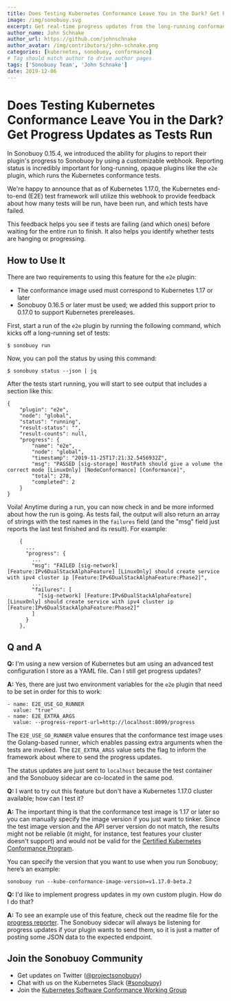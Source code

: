 ```yaml
---
title: Does Testing Kubernetes Conformance Leave You in the Dark? Get Progress Updates as Tests Run
image: /img/sonobuoy.svg
excerpt: Get real-time progress updates from the long-running conformance tests.
author_name: John Schnake
author_url: https://github.com/johnschnake
author_avatar: /img/contributors/john-schnake.png
categories: [kubernetes, sonobuoy, conformance]
# Tag should match author to drive author pages
tags: ['Sonobuoy Team', 'John Schnake']
date: 2019-12-06
---
```


# Does Testing Kubernetes Conformance Leave You in the Dark? Get Progress Updates as Tests Run

In Sonobuoy 0.15.4, we introduced the ability for plugins to report their plugin's progress to Sonobuoy by using a customizable webhook. Reporting status is incredibly important for long-running, opaque plugins like the `e2e` plugin, which runs the Kubernetes conformance tests.

We're happy to announce that as of Kubernetes 1.17.0, the Kubernetes end-to-end (E2E) test framework will utilize this webhook to provide feedback about how many tests will be run, have been run, and which tests have failed.

This feedback helps you see if tests are failing (and which ones) before waiting for the entire run to finish. It also helps you identify whether tests are hanging or progressing.

## How to Use It

There are two requirements to using this feature for the `e2e` plugin:

 - The conformance image used must correspond to Kubernetes 1.17 or later
 - Sonobuoy 0.16.5 or later must be used; we added this support prior to 0.17.0 to support Kubernetes prereleases.
 
First, start a run of the `e2e` plugin by running the following command, which kicks off a long-running set of tests:

```
$ sonobuoy run
```

Now, you can poll the status by using this command:

```
$ sonobuoy status --json | jq
```

After the tests start running, you will start to see output that includes a section like this:

```
{
    "plugin": "e2e",
    "node": "global",
    "status": "running",
    "result-status": "",
    "result-counts": null,
    "progress": {
        "name": "e2e",
        "node": "global",
        "timestamp": "2019-11-25T17:21:32.5456932Z",
        "msg": "PASSED [sig-storage] HostPath should give a volume the correct mode [LinuxOnly] [NodeConformance] [Conformance]",
        "total": 278,
        "completed": 2
    }
}
```

Voila! Anytime during a run, you can now check in and be more informed about how the run is going. As tests fail, the output will also return an array of strings with the test names in the `failures` field (and the "msg" field just reports the last test finished and its result). For example:

```
    {
      ...
      "progress": {
        ...
        "msg": "FAILED [sig-network] [Feature:IPv6DualStackAlphaFeature] [LinuxOnly] should create service with ipv4 cluster ip [Feature:IPv6DualStackAlphaFeature:Phase2]",
        ...
        "failures": [
          "[sig-network] [Feature:IPv6DualStackAlphaFeature] [LinuxOnly] should create service with ipv4 cluster ip [Feature:IPv6DualStackAlphaFeature:Phase2]"
        ]
      }
    },
```

## Q and A

**Q:** I'm using a new version of Kubernetes but am using an advanced test configuration I store as a YAML file. Can I still get progress updates?

**A:** Yes, there are just two environment variables for the `e2e` plugin that need to be set in order for this to work:

```
- name: E2E_USE_GO_RUNNER
  value: "true"
- name: E2E_EXTRA_ARGS
  value: --progress-report-url=http://localhost:8099/progress
```

The `E2E_USE_GO_RUNNER` value ensures that the conformance test image uses the Golang-based runner, which enables passing extra arguments when the tests are invoked. The `E2E_EXTRA_ARGS` value sets the flag to inform the framework about where to send the progress updates.

The status updates are just sent to `localhost` because the test container and the Sonobuoy sidecar are co-located in the same pod.

**Q:** I want to try out this feature but don't have a Kubernetes 1.17.0 cluster available; how can I test it?

**A:** The important thing is that the conformance test image is 1.17 or later so you can manually specify the image version if you just want to tinker. Since the test image version and the API server version do not match, the results might not be reliable (it might, for instance, test features your cluster doesn't support) and would not be valid for the [Certified Kubernetes Conformance Program](https://www.cncf.io/certification/software-conformance).

You can specify the version that you want to use when you run Sonobuoy; here’s an example:

```
sonobuoy run --kube-conformance-image-version=v1.17.0-beta.2
```

**Q:** I'd like to implement progress updates in my own custom plugin. How do I do that?

**A:** To see an example use of this feature, check out the readme file for the [progress reporter](https://github.com/vmware-tanzu/sonobuoy/tree/master/examples/plugins/progress-reporter). The Sonobuoy sidecar will always be listening for progress updates if your plugin wants to send them, so it is just a matter of posting some JSON data to the expected endpoint.

## Join the Sonobuoy Community

- Get updates on Twitter ([@projectsonobuoy](https://twitter.com/projectsonobuoy))
- Chat with us on the Kubernetes Slack ([#sonobuoy](https://kubernetes.slack.com/messages/sonobuoy))
- Join the [Kubernetes Software Conformance Working Group](https://github.com/cncf/k8s-conformance)
